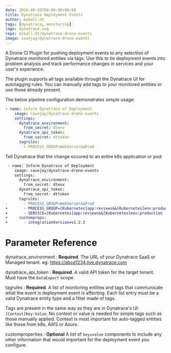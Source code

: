 ```yaml
---
date: 2020-09-26T00:00:00+00:00
title: Dynatrace Deployment Events
author: mzball-dt
tags: [dynatrace, monitoring]
logo: dynatrace.svg
repo: mzball-dt/dynatrace-drone-events
image: cavejay/dynatrace-drone-events
---
```


A Drone CI Plugin for pushing deployment events to any selection of Dynatrace monitored entities via tags. 
Use this to tie deployment events into problem analysis and track performance changes in services and your user's experience.

The plugin supports all tags available through the Dynatrace UI for autotagging rules. 
You can manually add tags to your monitored entities or use those already present.

The below pipeline configuration demonstrates simple usage:

```yaml
- name: Inform Dynatrace of Deployment
    image: cavejay/dynatrace-drone-events
    settings:
      dynatrace_environment:
        from_secret: dtenv
      dynatrace_api_token:
        from_secret: dttoken
      tagrules:
        - PROCESS_GROUP=WebServer&&Prod
```

Tell Dynatrace that the change occured to an entire k8s application or pod:

```diff
 - name: Inform Dynatrace of Deployment
    image: cavejay/dynatrace-drone-events
    settings:
      dynatrace_environment:
        from_secret: dtenv
      dynatrace_api_token:
        from_secret: dttoken
      tagrules:
-       - PROCESS_GROUP=WebServer&&Prod
+       - PROCESS_GROUP=[Kubernetes]app:reviews&&[Kubernetes]env:production
+       - SERVICE=[Kubernetes]app:reviews&&[Kubernetes]env:production
+     customprops:
+       - integrationVersion=v1.2.3
```

# Parameter Reference

dynatrace_environment
: **Required**. The URL of your Dynatrace SaaS or Managed tenant. 
eg: https://abcd1234.live.dynatrace.com

dynatrace_api_token
: **Required**. 
A valid API token for the target tenant. 
Must have the `DataExport` scope.

tagrules
: **Required**. 
A list of monitoring entities and tags that communicate what the event is deployment event is affecting.
Each list entry must be a valid Dynatrace entity type and a filter made of tags.

Tags are present in the same way as they are in Dynatrace's UI: `[Context]Key:Value`. No context or value is needed for simple tags such as those manually applied. Context is most important for auto-tagged entities like those from k8s, AWS or Azure.

customproperties
: **Optional**
A list of `key=value` components to include any other information that would important for the deployment event you configure.
